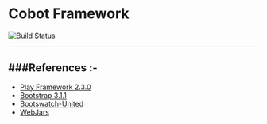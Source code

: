 Cobot Framework
================================================================================================

[![Build Status](https://travis-ci.org/kirillseva/NoBot.svg?branch=master)](https://travis-ci.org/kirillseva/NoBot)



-----------------------------------------------------------------------
###References :-
-----------------------------------------------------------------------
* [Play Framework 2.3.0](http://www.playframework.com/)
* [Bootstrap 3.1.1](http://getbootstrap.com/css/)
* [Bootswatch-United](http://bootswatch.com/united/)
* [WebJars](http://www.webjars.org/)
